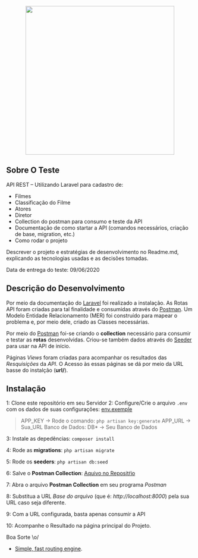 <p align="center"><img src="https://www.magicwebdesign.com.br/assets/images/magic_logo.png" width="400"></p>

## Sobre O Teste

API REST – Utilizando Laravel para cadastro de:

 

- Filmes
- Classificação do Filme
- Atores
- Diretor
- Collection do postman para consumo e teste da API
- Documentação de como startar a API (comandos necessários, criação de base, migration, etc.)
- Como rodar o projeto 

Descrever o projeto e estratégias de desenvolvimento no Readme.md, explicando as tecnologias usadas e as decisões tomadas.

 

Data de entrega do teste: 09/06/2020


## Descrição do Desenvolvimento

Por meio da documentação do [Laravel](https://laravel.com/docs/7.x) foi realizado a instalação. As Rotas API foram criadas para tal finalidade e consumidas através do [Postman](https://www.postman.com/). Um Modelo Entidade Relacionamento (MER) foi construído para mapear o problema e, por meio dele, criado as Classes necessárias.

Por meio do [Postman](https://www.postman.com/) foi-se criando o **collection** necessário para consumir e testar as **rotas** desenvolvidas. Criou-se também dados através do [Seeder](https://laravel.com/docs/7.x/seeding
) para usar na API de início.

Páginas *Views* foram criadas para acompanhar os resultados das *Resquisições* da *API*. O Acesso às essas páginas se dá por meio da URL basse do instalção (**url/**).

## Instalação

1: Clone este repositório em seu Servidor
2: Configure/Crie o arquivo `.env` com os dados de suas configurações: [env.exemple](https://github.com/laravel/laravel/blob/master/.env.example)

>   APP_KEY -> Rode o comando: `php artisan key:generate`
>   APP_URL -> Sua_URL
>   Banco de Dados: DB* -> Seu Banco de Dados

3: Instale as depedências: `composer install`

4: Rode as **migrations**: `php artisan migrate`

5: Rode os **seeders**: `php artisan db:seed`

6: Salve o **Postman Collection**: [Aquivo no Repositŕio](https://github.com/thiagobs-webdev/redemagic/tree/master/_files)

7: Abra o arquivo **Postman Collection** em seu programa *Postman*

8: Substitua a URL *Base do arquivo* (que é: *http://localhost:8000*) pela sua URL caso seja diferente.

9: Com a URL configurada, basta apenas consumir a API

10: Acompanhe o Resultado na página principal do Projeto.

Boa Sorte \o/




- [Simple, fast routing engine](https://laravel.com/docs/routing).
